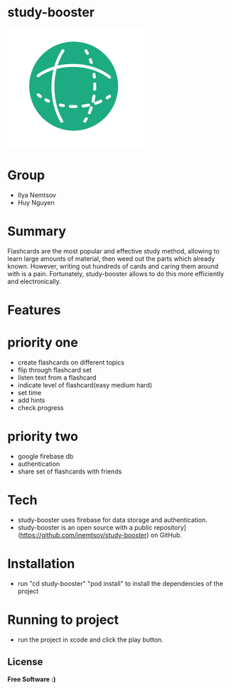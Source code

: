 # study-booster

![](study-booster.PNG)

# Group

- Ilya Nemtsov
- Huy Nguyen

# Summary

Flashcards are the most popular and effective study method, allowing to learn large amounts of material, then weed out the parts which already known. However, writing out hundreds of cards and caring them around with is a pain. Fortunately, study-booster allows to do this more efficiently and electronically.

# Features

# priority one

- create flashcards on different topics
- flip through flashcard set
- listen text from a flashcard
- indicate level of flashcard(easy medium hard)
- set time
- add hints
- check progress

# priority two

- google firebase db
- authentication
- share set of flashcards with friends

# Tech

- study-booster uses firebase for data storage and authentication.
- study-booster is an open source with a public repository](https://github.com/inemtsov/study-booster)
on GitHub.

# Installation

- run
"cd study-booster"
"pod install" 
to install the dependencies of the project

# Running to project
- run the project in xcode and click the play button. 

## License

**Free Software :)**
